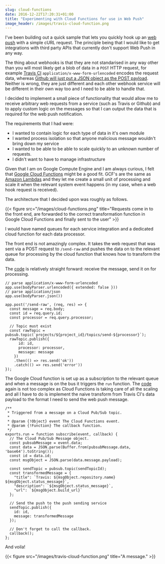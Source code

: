 ```yaml
---
slug: cloud-functions
date: 2016-12-22T17:20:31+01:00
title: "Experimenting with Cloud Functions for use in Web Push"
image_header: /images/travis-cloud-function.png
---
```


I've been building out a quick sample that lets you quickly hook up an [web
push](https://webpush.rocks) with a simple cURL request. The principle being
that I would like to get integrations with third party APIs that currently don't
support Web Push in any way.

The thing about webhooks is that they are not standarised in any way other than
you will most likely get a blob of data in a `POST` HTTP request, for example
[Travis CI](https://docs.travis-ci.com/user/notifications#Webhook-notifications)
`application/x-www-form-urlencoded` encodes the request data, whereas [Github
will just put a JSON object as the POST
payload](https://developer.github.com/webhooks/). Neither is wrong, they are
just different and each other webhook service will be different in their own way
too and I need to be able to handle that.

I decided to implement a small piece of functionality that would allow me to
receive arbitrary web requests from a service (such as Travis or Github) and 
to apply custom logic on the messages so that I can output the data that is
required for the web push notification.

The requirements that I had were:

* I wanted to contain logic for each type of data in it's own module
* I wanted process isolation so that anyone malicious message wouldn't bring 
  down my service
* I wanted to be able to be able to scale quickly to an unknown number of 
  requests.
* I didn't want to have to manage infrastructure

Given that I am on Google Compute Engine and I am always curious, I felt that
[Google Cloud Functions](https://cloud.google.com/functions/docs/) might be a
good fit. GCF's are the same as [Amazon Lambdas](https://aws.amazon.com/lambda/)
and they let me create a small unit of processing and scale it when the relevant
system event happens (in my case, when a web hook request is received).

The architecture that I decided upon was roughly as follows.

{{< figure src="/images/cloud-functions.png" title="Requests come in to the front end, are forwarded to the correct 
  transformation function in Google Cloud Functions and finally sent to the user" >}}

I would have named queues for each service integration and a dedicated cloud
function for each data processor.

The front end is not amazingly complex. It takes the web request that was 
sent via a POST request to `/send-raw` and pushes the data on to the relevant 
queue for processing by the cloud function that knows how to transform the data.

The [code](https://github.com/PaulKinlan/pushit/blob/master/frontend/index.js#L64)
is relatively straight forward: receive the message, send it on for processing.

```
// parse application/x-www-form-urlencoded 
app.use(bodyParser.urlencoded({ extended: false }))
// parse application/json 
app.use(bodyParser.json())

app.post('/send-raw', (req, res) => {
  const message = req.body;
  const id = req.query.id;
  const processor = req.query.processor;
  
  // Topic must exist
  const rawTopic = pubsub.topic(`projects/${project_id}/topics/send-${processor}`);
  rawTopic.publish({
      id: id,
      processor: processor,
      message: message
    })
    .then(() => res.send('ok'))
    .catch(() => res.send('error'))
});
```

The Google Cloud function is set up as a subscription to the relevant queue and
when a message is on the bus it triggers the `run` function. The [code](https://github.com/PaulKinlan/pushit/blob/master/cloud-functions/travis/index.js#L17)
again is not too complex as Cloud Functions is taking care of all the scaling
and all I have to do is implement the naive transform from Travis CI's data
payload to the format I need to send the web push message.

```
/**
 * Triggered from a message on a Cloud Pub/Sub topic.
 *
 * @param {!Object} event The Cloud Functions event.
 * @param {!Function} The callback function.
 */
exports.run = function subscribe(event, callback) {
  // The Cloud Pub/Sub Message object.
  const pubsubMessage = event.data;
  const data = JSON.parse(Buffer.from(pubsubMessage.data, 'base64').toString());
  const id = data.id;
  const msgObject = JSON.parse(data.message.payload);

  const sendTopic = pubsub.topic(sendTopicId);
  const transformedMessage = {
    "title": `Travis: ${msgObject.repository.name} ${msgObject.status_message}`,
    "description": `${msgObject.status_message}`,
    "url": `${msgObject.build_url}`
  };

  // Send the push to the push sending service
  sendTopic.publish({
    id: id,
    message: transformedMessage
  });

  // Don't forget to call the callback.
  callback();
};
```
And voila!

{{< figure src="/images/travis-cloud-function.png" title="A message." >}}
